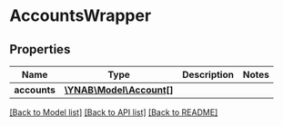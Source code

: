 # AccountsWrapper

## Properties
Name | Type | Description | Notes
------------ | ------------- | ------------- | -------------
**accounts** | [**\YNAB\Model\Account[]**](Account.md) |  | 

[[Back to Model list]](../README.md#documentation-for-models) [[Back to API list]](../README.md#documentation-for-api-endpoints) [[Back to README]](../README.md)


